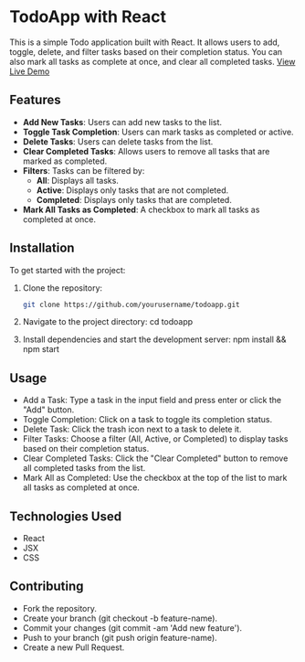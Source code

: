 # TodoApp with React

This is a simple Todo application built with React. It allows users to add, toggle, delete, and filter tasks based on their completion status. You can also mark all tasks as complete at once, and clear all completed tasks.
[View Live Demo](https://todoapp-920g8yp4u-nihat-nadirs-projects.vercel.app/)

## Features

- **Add New Tasks**: Users can add new tasks to the list.
- **Toggle Task Completion**: Users can mark tasks as completed or active.
- **Delete Tasks**: Users can delete tasks from the list.
- **Clear Completed Tasks**: Allows users to remove all tasks that are marked as completed.
- **Filters**: Tasks can be filtered by:
  - **All**: Displays all tasks.
  - **Active**: Displays only tasks that are not completed.
  - **Completed**: Displays only tasks that are completed.
- **Mark All Tasks as Completed**: A checkbox to mark all tasks as completed at once.

## Installation
To get started with the project:

1. Clone the repository:

   ```bash
   git clone https://github.com/yourusername/todoapp.git

2. Navigate to the project directory:
cd todoapp
3. Install dependencies and start the development server:
npm install && npm start

## Usage
- Add a Task: Type a task in the input field and press enter or click the "Add" button.
- Toggle Completion: Click on a task to toggle its completion status.
- Delete Task: Click the trash icon next to a task to delete it.
- Filter Tasks: Choose a filter (All, Active, or Completed) to display tasks based on their completion status.
- Clear Completed Tasks: Click the "Clear Completed" button to remove all completed tasks from the list.
- Mark All as Completed: Use the checkbox at the top of the list to mark all tasks as completed at once.

## Technologies Used
- React
- JSX
- CSS

## Contributing
- Fork the repository.
- Create your branch (git checkout -b feature-name).
- Commit your changes (git commit -am 'Add new feature').
- Push to your branch (git push origin feature-name).
- Create a new Pull Request.